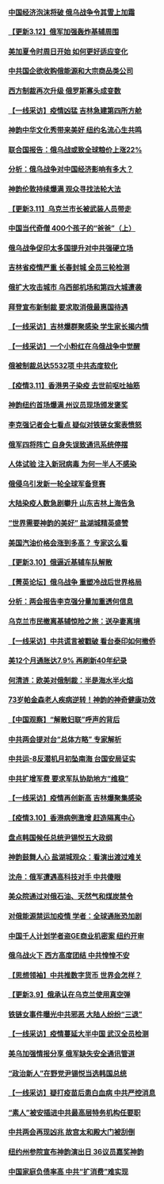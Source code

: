 #### [中国经济泡沫将破 俄乌战争令其雪上加霜](../pages/nf4514/n13641781.md) 
#### [【更新3.12】俄军加强轰炸基辅周围](../pages/nf4514/n13641342.md) 
#### [美加夏令时周日开始 如何更好适应变化](../pages/nf4514/n13641516.md) 
#### [中共国企欲收购俄能源和大宗商品类公司](../pages/nf4514/n13641699.md) 
#### [西方制裁再次升级 俄罗斯寡头成变数](../pages/nf4514/n13641455.md) 
#### [【一线采访】疫情凶猛 吉林急建第四所方舱](../pages/nf4514/n13640992.md) 
#### [神韵中华文化秀带来美好 纽约名流心生共鸣](../pages/nf4514/n13641127.md) 
#### [联合国报告：俄乌战或致全球粮价上涨22%](../pages/nf4514/n13640384.md) 
#### [分析：俄乌战争对中国经济影响有多大？](../pages/nf4514/n13640472.md) 
#### [神韵伦敦持续爆满 观众寻找法轮大法](../pages/nf4514/n13640895.md) 
#### [【更新3.11】乌克兰市长被武装人员带走](../pages/nf4514/n13639341.md) 
#### [中国当代奇僧 400个孩子的“爸爸”（上）](../pages/nf4514/n13639845.md) 
#### [俄乌战争促印太多国提升对中共强硬立场](../pages/nf4514/n13639842.md) 
#### [吉林省疫情严重 长春封城 全员三轮检测](../pages/nf4514/n13639947.md) 
#### [俄扩大攻击城市 乌西部机场和第四大城遭袭](../pages/nf4514/n13639970.md) 
#### [拜登宣布新制裁 要求取消俄最惠国待遇](../pages/nf4514/n13639548.md) 
#### [【一线采访】吉林爆群聚感染 学生家长揭内情](../pages/nf4514/n13639122.md) 
#### [【一线采访】一个小粉红在乌俄战争中觉醒](../pages/nf4514/n13639516.md) 
#### [俄被制裁总达5532项 中共态度软化](../pages/nf4514/n13639450.md) 
#### [【疫情3.11】香港男子染疫 去世前呕吐抽筋](../pages/nf4514/n13638788.md) 
#### [神韵纽约首场爆满 州议员现场颁发褒奖](../pages/nf4514/n13638877.md) 
#### [李克强记者会七看点 疑似对铁链女案表愤怒](../pages/nf4514/n13638556.md) 
#### [俄军四将阵亡 自身失误致通讯系统停摆](../pages/nf4514/n13639331.md) 
#### [人体试验 注入新冠病毒 为何一半人不感染](../pages/nf4514/n13616746.md) 
#### [俄侵乌引发新一轮全球军备竞赛](../pages/nf4514/n13639231.md) 
#### [大陆染疫人数急剧攀升 山东吉林上海告急](../pages/nf4514/n13638314.md) 
#### [“世界需要神韵的美好” 盐湖城精英盛赞](../pages/nf4514/n13638706.md) 
#### [美国汽油价格会涨到多高？ 专家这么看](../pages/nf4514/n13637812.md) 
#### [【更新3.10】俄逼近基辅车队解散](../pages/nf4514/n13636795.md) 
#### [【菁英论坛】俄乌战争 重塑冷战后世界格局](../pages/nf4514/n13637750.md) 
#### [分析：两会报告李克强分量加重透何信息](../pages/nf4514/n13637584.md) 
#### [乌克兰市民撤离基辅惊险之旅：送孕妻离境](../pages/nf4514/n13637407.md) 
#### [【一线采访】中共谎言被戳破 看台泰印如何撤侨](../pages/nf4514/n13637070.md) 
#### [美12个月通胀达7.9% 再刷新40年纪录](../pages/nf4514/n13637147.md) 
#### [何清涟：欧美对俄制裁：半是海水半火焰](../pages/nf4514/n13635847.md) 
#### [73岁帕金森老人疾病逆转！神韵的神奇健康功效](../pages/nf4514/n13633895.md) 
#### [【中国观察】“解散妇联”呼声的背后](../pages/nf4514/n13636324.md) 
#### [中共两会提对台“总体方略” 专家解析](../pages/nf4514/n13637095.md) 
#### [中共运-8反潜机月初坠南海 台国安局证实](../pages/nf4514/n13635332.md) 
#### [中共扩增军费 要求军队协助地方“维稳”](../pages/nf4514/n13637020.md) 
#### [【一线采访】疫情再创新高 吉林爆聚集感染](../pages/nf4514/n13636079.md) 
#### [【疫情3.10】香港病例激增 赶造隔离中心](../pages/nf4514/n13636257.md) 
#### [盘点韩国候任总统尹锡悦五大政纲](../pages/nf4514/n13634541.md) 
#### [神韵鼓舞人心 盐湖城观众：看演出渡过难关](../pages/nf4514/n13636506.md) 
#### [沈舟：俄军遭遇高科技对手 中共傻眼](../pages/nf4514/n13635530.md) 
#### [美众院通过对俄石油、天然气和煤炭禁令](../pages/nf4514/n13636050.md) 
#### [对俄能源禁运加疫情 学者：全球通胀恐加剧](../pages/nf4514/n13635972.md) 
#### [中国千人计划学者盗GE商业机密案 纽约开审](../pages/nf4514/n13632458.md) 
#### [俄乌战火下 西方高度团结 中共惶惶不安](../pages/nf4514/n13634972.md) 
#### [【思想领袖】中共推数字货币 世界会怎样？](../pages/nf4514/n13616721.md) 
#### [【更新3.9】俄承认在乌克兰使用真空弹](../pages/nf4514/n13633543.md) 
#### [铁链女事件曝光中共邪恶 大陆人纷纷“三退”](../pages/nf4514/n13630512.md) 
#### [【一线采访】疫情蔓延大半中国 武汉全员检测](../pages/nf4514/n13633959.md) 
#### [美乌加强情报分享 俄军缺失安全通讯管道](../pages/nf4514/n13634623.md) 
#### [“政治新人”在野党尹锡悦当选韩国总统](../pages/nf4514/n13634456.md) 
#### [【一线采访】疑打疫苗后患白血病 中共严控消息](../pages/nf4514/n13631361.md) 
#### [“素人”被安插进中共最高层特务机构任要职](../pages/nf4514/n13634243.md) 
#### [中共两会再现凶兆 故宫太和殿大门被刮倒](../pages/nf4514/n13634177.md) 
#### [纽约州参院宣布神韵演出日 36议员嘉奖神韵](../pages/nf4514/n13631639.md) 
#### [中国家庭负债率高 中共“扩消费”难实现](../pages/nf4514/n13634124.md) 
